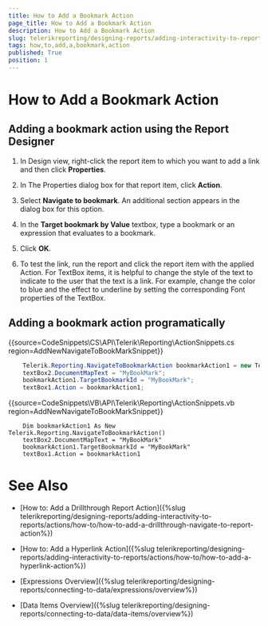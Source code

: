 ```yaml
---
title: How to Add a Bookmark Action
page_title: How to Add a Bookmark Action 
description: How to Add a Bookmark Action
slug: telerikreporting/designing-reports/adding-interactivity-to-reports/actions/how-to/how-to-add-a-bookmark-action
tags: how,to,add,a,bookmark,action
published: True
position: 1
---
```


# How to Add a Bookmark Action

## Adding a bookmark action using the Report Designer

1. In Design view, right-click the report item to which you want to add a link and then click __Properties__.

1. In The Properties dialog box for that report item, click __Action__.

1. Select __Navigate to bookmark__. An additional section appears in the dialog box for this option.

1. In the __Target bookmark by Value__  textbox, type a bookmark or an expression that 
	evaluates to a bookmark.

1. Click __OK__.  

1. To test the link, run the report and click the report item with the applied Action. For TextBox items, it is
	helpful to change the style of the text to indicate to the user that the text is a link. For example, 
	change the color to blue and the effect to underline by setting the corresponding Font properties of the TextBox.

## Adding a bookmark action programatically

{{source=CodeSnippets\CS\API\Telerik\Reporting\ActionSnippets.cs region=AddNewNavigateToBookMarkSnippet}}
````C#
	Telerik.Reporting.NavigateToBookmarkAction bookmarkAction1 = new Telerik.Reporting.NavigateToBookmarkAction();
	textBox2.DocumentMapText = "MyBookMark";
	bookmarkAction1.TargetBookmarkId = "MyBookMark";
	textBox1.Action = bookmarkAction1;
````
{{source=CodeSnippets\VB\API\Telerik\Reporting\ActionSnippets.vb region=AddNewNavigateToBookMarkSnippet}}
````VB
	Dim bookmarkAction1 As New Telerik.Reporting.NavigateToBookmarkAction()
	textBox2.DocumentMapText = "MyBookMark"
	bookmarkAction1.TargetBookmarkId = "MyBookMark"
	textBox1.Action = bookmarkAction1
````

# See Also

 * [How to: Add a Drillthrough Report Action]({%slug telerikreporting/designing-reports/adding-interactivity-to-reports/actions/how-to/how-to-add-a-drillthrough-navigate-to-report-action%})

 * [How to: Add a Hyperlink Action]({%slug telerikreporting/designing-reports/adding-interactivity-to-reports/actions/how-to/how-to-add-a-hyperlink-action%})
 
 * [Expressions Overview]({%slug telerikreporting/designing-reports/connecting-to-data/expressions/overview%})
 
 * [Data Items Overview]({%slug telerikreporting/designing-reports/connecting-to-data/data-items/overview%})